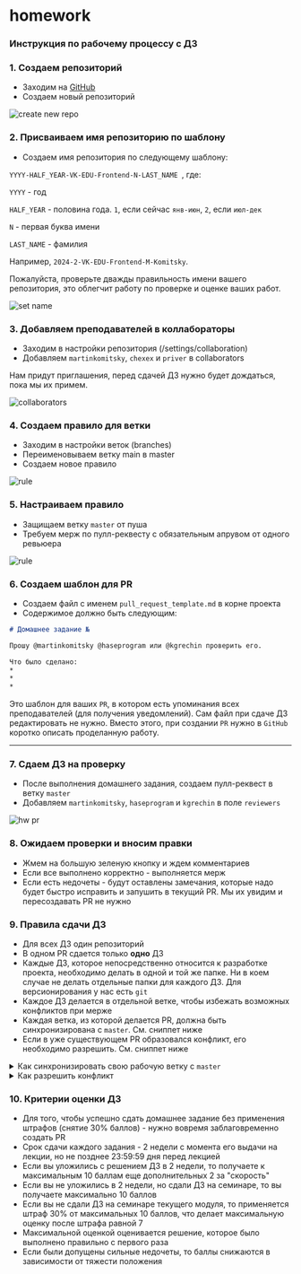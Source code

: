 # homework

### Инструкция по рабочему процессу с ДЗ

### 1. Создаем репозиторий
* Заходим на [GitHub](https://github.com/)
* Создаем новый репозиторий

![create new repo](images/1.png)

### 2. Присваиваем имя репозиторию по шаблону
* Создаем имя репозитория по следующему шаблону:

`YYYY-HALF_YEAR-VK-EDU-Frontend-N-LAST_NAME `, где:

`YYYY` - год

`HALF_YEAR` - половина года. `1`, если сейчас `янв-июн`, `2`, если `июл-дек`

`N` - первая буква имени

`LAST_NAME` - фамилия

Например, `2024-2-VK-EDU-Frontend-M-Komitsky`.

Пожалуйста, проверьте дважды правильность имени вашего репозитория, это облегчит работу по проверке и оценке ваших работ.

![set name](images/2.png)

### 3. Добавляем преподавателей в коллабораторы
 * Заходим в настройки репозитория (/settings/collaboration)
 * Добавляем `martinkomitsky`, `chexex` и `priver` в collaborators

 Нам придут приглашения, перед сдачей ДЗ нужно будет дождаться, пока мы их примем.

![collaborators](images/3.png)

### 4. Создаем правило для ветки
* Заходим в настройки веток (branches)
* Переименовываем ветку main в master
* Создаем новое правило

![rule](images/4.png)

### 5. Настраиваем правило
* Защищаем ветку `master` от пуша
* Требуем мерж по пулл-реквесту с обязательным апрувом от одного ревьюера

![rule](images/5.png)

### 6. Создаем шаблон для PR
* Создаем файл с именем `pull_request_template.md` в корне проекта
* Содержимое должно быть следующим:
```md
# Домашнее задание №

Прошу @martinkomitsky @haseprogram или @kgrechin проверить его.

Что было сделано:
*
*
*

```

Это шаблон для ваших `PR`, в котором есть упоминания всех преподавателей (для получения уведомлений). Сам файл при сдаче ДЗ редактировать не нужно. Вместо этого, при создании `PR` нужно в `GitHub` коротко описать проделанную работу.

___

### 7. Сдаем ДЗ на проверку
* После выполнения домашнего задания, создаем пулл-реквест в ветку `master`
* Добавляем `martinkomitsky`, `haseprogram` и `kgrechin` в поле `reviewers`

![hw pr](images/7.png)

### 8. Ожидаем проверки и вносим правки
 * Жмем на большую зеленую кнопку и ждем комментариев
 * Если все выполнено корректно - выполняется мерж
 * Если есть недочеты - будут оставлены замечания, которые надо будет быстро исправить и запушить в текущий PR. Мы их увидим и пересоздавать PR не нужно

### 9. Правила сдачи ДЗ
* Для всех ДЗ один репозиторий
* В одном PR сдается только **одно** ДЗ
* Каждые ДЗ, которое непосредственно относится к разработке проекта, необходимо делать в одной и той же папке. Ни в коем случае не делать отдельные папки для каждого ДЗ. Для версионирования у нас есть `git`
* Каждое ДЗ делается в отдельной ветке, чтобы избежать возможных конфликтов при мерже
* Каждая ветка, из которой делается PR, должна быть синхронизирована с `master`. См. сниппет ниже
* Если в уже существующем PR образовался конфликт, его необходимо разрешить. См. сниппет ниже

<details>
  <summary>Как синхронизировать свою рабочую ветку с <code>master</code></summary>
  <pre><code># Находясь в своей рабочей ветке
git pull origin master
# Если есть конфликты, их необходимо разрешить, потом выполнить `git commit` без каких-либо параметров
git push origin HEAD</code></pre>
</details>

<details>
  <summary>Как разрешить конфликт</summary>
  <ul>
    <li>https://docs.github.com/en/pull-requests/collaborating-with-pull-requests/addressing-merge-conflicts/resolving-a-merge-conflict-using-the-command-line</li>
    <li>https://www.simplilearn.com/tutorials/git-tutorial/merge-conflicts-in-git</li>
    <li>https://blog.knoldus.com/how-to-resolve-merge-conflicts-in-git-pull-request-pr/</li>
  </ul>
</details>



### 10. Критерии оценки ДЗ
* Для того, чтобы успешно сдать домашнее задание без применения штрафов (снятие 30% баллов) - нужно вовремя заблаговременно создать PR
* Срок сдачи каждого задания - 2 недели с момента его выдачи на лекции, но не позднее 23:59:59 дня перед лекцией
* Если вы уложились с решением ДЗ в 2 недели, то получаете к максимальным 10 баллам еще дополнительных 2 за "скорость"
* Если вы не уложились в 2 недели, но сдали ДЗ на семинаре, то вы получаете максимально 10 баллов
* Если вы не сдали ДЗ на семинаре текущего модуля, то применяется штраф 30% от максимальных 10 баллов, что делает максимальную оценку после штрафа равной 7
* Максимальной оценкой оценивается решение, которое было выполнено правильно с первого раза
* Если были допущены сильные недочеты, то баллы снижаются в зависимости от тяжести положения
